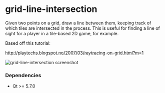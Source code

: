 # grid-line-intersection

Given two points on a grid, draw a line between them, keeping track of which tiles are intersected in the process. This is useful for finding a line of sight for a player in a tile-based 2D game, for example.

Based off this tutorial:

http://playtechs.blogspot.no/2007/03/raytracing-on-grid.html?m=1

![grid-line-intersection screenshot](https://github.com/mitchcurtis/grid-line-intersection/blob/master/grid-line-intersection.gif "Grid Line Intersection")

### Dependencies ###

* Qt >= 5.7.0

